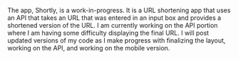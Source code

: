The app, Shortly, is a work-in-progress. It is a URL shortening app that uses an API that takes an URL that was entered in an input box and provides a shortened version of the URL. I am currently working on the API portion where I am having some difficulty displaying the final URL. I will post updated versions of my code as I make progress with finalizing the layout, working on the API, and working on the mobile version.
